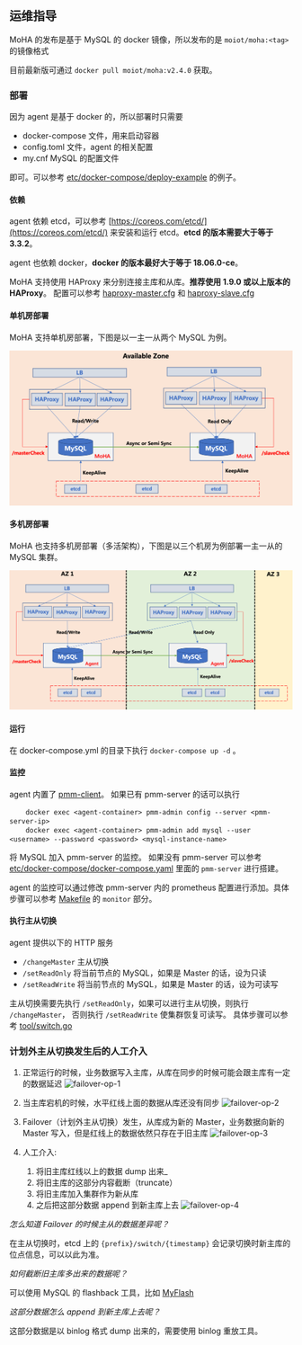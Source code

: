 ## 运维指导

MoHA 的发布是基于 MySQL 的 docker 镜像，所以发布的是 `moiot/moha:<tag>` 的镜像格式

目前最新版可通过 `docker pull moiot/moha:v2.4.0` 获取。

### 部署
因为 agent 是基于 docker 的，所以部署时只需要 
* docker-compose 文件，用来启动容器
* config.toml 文件，agent 的相关配置
* my.cnf MySQL 的配置文件

即可。可以参考 [etc/docker-compose/deploy-example](../etc/docker-compose/deploy-example) 的例子。


#### 依赖
agent 依赖 etcd，可以参考 [https://coreos.com/etcd/](https://coreos.com/etcd/) 
来安装和运行 etcd。**etcd 的版本需要大于等于 3.3.2**。

agent 也依赖 docker，**docker 的版本最好大于等于 18.06.0-ce**。 

MoHA 支持使用 HAProxy 来分别连接主库和从库。**推荐使用 1.9.0 或以上版本的 HAProxy**。
配置可以参考 [haproxy-master.cfg](../etc/docker-compose/agent/haproxy-master.cfg) 和
[haproxy-slave.cfg](../etc/docker-compose/agent/haproxy-slave.cfg)

#### 单机房部署
MoHA 支持单机房部署，下图是以一主一从两个 MySQL 为例。

![1az](1az.png)

#### 多机房部署
MoHA 也支持多机房部署（多活架构），下图是以三个机房为例部署一主一从的 MySQL 集群。

![3az](3az.png)

#### 运行
在 docker-compose.yml 的目录下执行 `docker-compose up -d` 。

#### 监控
agent 内置了 [pmm-client](https://www.percona.com/doc/percona-monitoring-and-management/index.html)。
如果已有 pmm-server 的话可以执行  
```
	docker exec <agent-container> pmm-admin config --server <pmm-server-ip>
	docker exec <agent-container> pmm-admin add mysql --user <username> --password <password> <mysql-instance-name>
```
将 MySQL 加入 pmm-server 的监控。
如果没有 pmm-server 可以参考 [etc/docker-compose/docker-compose.yaml](../etc/docker-compose/docker-compose.yaml)
里面的 `pmm-server` 进行搭建。

agent 的监控可以通过修改 pmm-server 内的 prometheus 配置进行添加。具体步骤可以参考
[Makefile](../Makefile) 的 `monitor` 部分。


#### 执行主从切换
agent 提供以下的 HTTP 服务
* `/changeMaster` 主从切换
* `/setReadOnly` 将当前节点的 MySQL，如果是 Master 的话，设为只读
* `/setReadWrite` 将当前节点的 MySQL，如果是 Master 的话，设为可读写

主从切换需要先执行 `/setReadOnly`，如果可以进行主从切换，则执行 `/changeMaster`，
否则执行 `/setReadWrite` 使集群恢复可读写。
具体步骤可以参考 [tool/switch.go](../tool/switch.go) 

### 计划外主从切换发生后的人工介入

1. 正常运行的时候，业务数据写入主库，从库在同步的时候可能会跟主库有一定的数据延迟
![failover-op-1](failover-op-1.png)

2. 当主库宕机的时候，水平红线上面的数据从库还没有同步
![failover-op-2](failover-op-2.png)

3. Failover（计划外主从切换）发生，从库成为新的 Master，业务数据向新的 Master 写入，但是红线上的数据依然只存在于旧主库
![failover-op-3](failover-op-3.png)

4. 人工介入:
   1. 将旧主库红线以上的数据 dump 出来_
   2. 将旧主库的这部分内容截断（truncate）
   3. 将旧主库加入集群作为新从库
   4. 之后把这部分数据 append 到新主库上去
![failover-op-4](failover-op-4.png)


*怎么知道 Failover 的时候主从的数据差异呢？*

在主从切换时，etcd 上的 `{prefix}/switch/{timestamp}` 会记录切换时新主库的位点信息，可以以此为准。


*如何截断旧主库多出来的数据呢？*

可以使用 MySQL 的 flashback 工具，比如 [MyFlash](https://github.com/Meituan-Dianping/MyFlash)


*这部分数据怎么 append 到新主库上去呢？*

这部分数据是以 binlog 格式 dump 出来的，需要使用 binlog 重放工具。